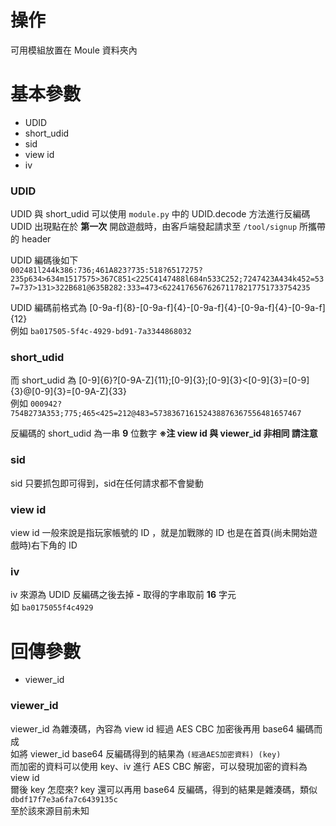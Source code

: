 # 操作
可用模組放置在 Moule 資料夾內

# 基本參數

* UDID
* short_udid
* sid
* view id
* iv

### UDID
UDID 與 short_udid 可以使用 `module.py` 中的 UDID.decode 方法進行反編碼  
UDID 出現點在於 **第一次** 開啟遊戲時，由客戶端發起請求至 `/tool/signup` 所攜帶的 header  

UDID 編碼後如下  
`
002481l244k386:736;461A823?735:518?6517275?235p634>634m1517575>367C851<225C4147488l684n533C252;7247423A434k452=537=737>131>322B681@635B282:333=473<622417656762671178217751733754235
`  

UDID 編碼前格式為 [0-9a-f]{8}-[0-9a-f]{4}-[0-9a-f]{4}-[0-9a-f]{4}-[0-9a-f]{12}  
例如 `ba017505-5f4c-4929-bd91-7a3344868032`  

### short_udid
而 short_udid 為 [0-9]{6}\?[0-9A-Z]{11};[0-9]{3};[0-9]{3}<[0-9]{3}=[0-9]{3}@[0-9]{3}=[0-9A-Z]{33}  
例如 `000942?754B273A353;775;465<425=212@483=573836716152438876367556481657467`

反編碼的 short_udid 為一串 **9** 位數字 **※注 view id 與 viewer_id 非相同 請注意**

### sid
sid 只要抓包即可得到，sid在任何請求都不會變動


### view id
view id 一般來說是指玩家帳號的 ID ，就是加戰隊的 ID 也是在首頁(尚未開始遊戲時)右下角的 ID 

### iv 
iv 來源為 UDID 反編碼之後去掉 **-** 取得的字串取前 **16** 字元  
如 `ba0175055f4c4929`

# 回傳參數

* viewer_id


### viewer_id
viewer_id 為雜湊碼，內容為 view id 經過 AES CBC 加密後再用 base64 編碼而成  
如將 viewer_id base64 反編碼得到的結果為 `(經過AES加密資料) (key)`  
而加密的資料可以使用 key、iv 進行 AES CBC 解密，可以發現加密的資料為 view id  
爾後 key 怎麼來? key 還可以再用 base64 反編碼，得到的結果是雜湊碼，類似 `dbdf17f7e3a6fa7c6439135c`  
至於該來源目前未知
